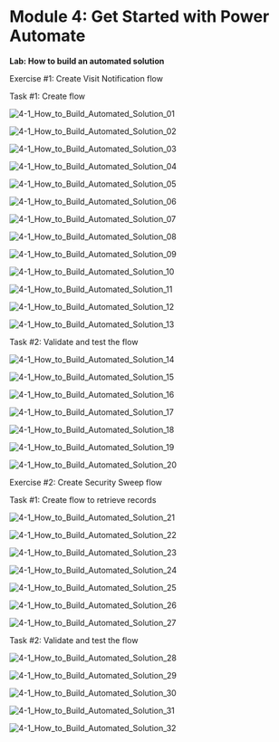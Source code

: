 # Module 4: Get Started with Power Automate

**Lab: How to build an automated solution**

Exercise #1: Create Visit Notification flow

Task #1: Create flow

![4-1_How_to_Build_Automated_Solution_01](Evidencia/4-1_How_to_Build_Automated_Solution_01.png)

![4-1_How_to_Build_Automated_Solution_02](Evidencia/4-1_How_to_Build_Automated_Solution_02.png)

![4-1_How_to_Build_Automated_Solution_03](Evidencia/4-1_How_to_Build_Automated_Solution_03.png)

![4-1_How_to_Build_Automated_Solution_04](Evidencia/4-1_How_to_Build_Automated_Solution_04.png)

![4-1_How_to_Build_Automated_Solution_05](Evidencia/4-1_How_to_Build_Automated_Solution_05.png)

![4-1_How_to_Build_Automated_Solution_06](Evidencia/4-1_How_to_Build_Automated_Solution_06.png)

![4-1_How_to_Build_Automated_Solution_07](Evidencia/4-1_How_to_Build_Automated_Solution_07.png)

![4-1_How_to_Build_Automated_Solution_08](Evidencia/4-1_How_to_Build_Automated_Solution_08.png)

![4-1_How_to_Build_Automated_Solution_09](Evidencia/4-1_How_to_Build_Automated_Solution_09.png)

![4-1_How_to_Build_Automated_Solution_10](Evidencia/4-1_How_to_Build_Automated_Solution_10.png)

![4-1_How_to_Build_Automated_Solution_11](Evidencia/4-1_How_to_Build_Automated_Solution_11.png)

![4-1_How_to_Build_Automated_Solution_12](Evidencia/4-1_How_to_Build_Automated_Solution_12.png)

![4-1_How_to_Build_Automated_Solution_13](Evidencia/4-1_How_to_Build_Automated_Solution_13.png)

Task #2: Validate and test the flow

![4-1_How_to_Build_Automated_Solution_14](Evidencia/4-1_How_to_Build_Automated_Solution_14.png)

![4-1_How_to_Build_Automated_Solution_15](Evidencia/4-1_How_to_Build_Automated_Solution_15.png)

![4-1_How_to_Build_Automated_Solution_16](Evidencia/4-1_How_to_Build_Automated_Solution_16.png)

![4-1_How_to_Build_Automated_Solution_17](Evidencia/4-1_How_to_Build_Automated_Solution_17.png)

![4-1_How_to_Build_Automated_Solution_18](Evidencia/4-1_How_to_Build_Automated_Solution_18.png)

![4-1_How_to_Build_Automated_Solution_19](Evidencia/4-1_How_to_Build_Automated_Solution_19.png)

![4-1_How_to_Build_Automated_Solution_20](Evidencia/4-1_How_to_Build_Automated_Solution_20.png)

Exercise #2: Create Security Sweep flow

Task #1: Create flow to retrieve records

![4-1_How_to_Build_Automated_Solution_21](Evidencia/4-1_How_to_Build_Automated_Solution_21.png)

![4-1_How_to_Build_Automated_Solution_22](Evidencia/4-1_How_to_Build_Automated_Solution_22.png)

![4-1_How_to_Build_Automated_Solution_23](Evidencia/4-1_How_to_Build_Automated_Solution_23.png)

![4-1_How_to_Build_Automated_Solution_24](Evidencia/4-1_How_to_Build_Automated_Solution_24.png)

![4-1_How_to_Build_Automated_Solution_25](Evidencia/4-1_How_to_Build_Automated_Solution_25.png)

![4-1_How_to_Build_Automated_Solution_26](Evidencia/4-1_How_to_Build_Automated_Solution_26.png)

![4-1_How_to_Build_Automated_Solution_27](Evidencia/4-1_How_to_Build_Automated_Solution_27.png)

Task #2: Validate and test the flow

![4-1_How_to_Build_Automated_Solution_28](Evidencia/4-1_How_to_Build_Automated_Solution_28.png)

![4-1_How_to_Build_Automated_Solution_29](Evidencia/4-1_How_to_Build_Automated_Solution_29.png)

![4-1_How_to_Build_Automated_Solution_30](Evidencia/4-1_How_to_Build_Automated_Solution_30.png)

![4-1_How_to_Build_Automated_Solution_31](Evidencia/4-1_How_to_Build_Automated_Solution_31.png)

![4-1_How_to_Build_Automated_Solution_32](Evidencia/4-1_How_to_Build_Automated_Solution_32.png)